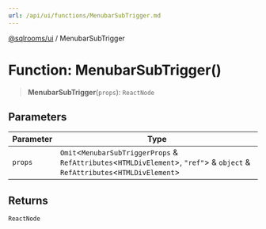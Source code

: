 ```yaml
---
url: /api/ui/functions/MenubarSubTrigger.md
---
```

[@sqlrooms/ui](../index.md) / MenubarSubTrigger

# Function: MenubarSubTrigger()

> **MenubarSubTrigger**(`props`): `ReactNode`

## Parameters

| Parameter | Type |
| ------ | ------ |
| `props` | `Omit`<`MenubarSubTriggerProps` & `RefAttributes`<`HTMLDivElement`>, `"ref"`> & `object` & `RefAttributes`<`HTMLDivElement`> |

## Returns

`ReactNode`
